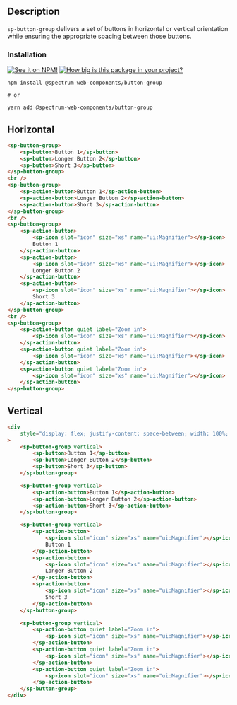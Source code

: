 ## Description

`sp-button-group` delivers a set of buttons in horizontal or vertical orientation while ensuring the appropriate spacing between those buttons.

### Installation

[![See it on NPM!](https://img.shields.io/npm/v/@spectrum-web-components/button-group?style=for-the-badge)](https://www.npmjs.com/package/@spectrum-web-components/button-group)
[![How big is this package in your project?](https://img.shields.io/bundlephobia/minzip/@spectrum-web-components/button-group?style=for-the-badge)](https://bundlephobia.com/result?p=@spectrum-web-components/button-group)

```
npm install @spectrum-web-components/button-group

# or

yarn add @spectrum-web-components/button-group
```

## Horizontal

<sp-icons-medium></sp-icons-medium>

```html
<sp-button-group>
    <sp-button>Button 1</sp-button>
    <sp-button>Longer Button 2</sp-button>
    <sp-button>Short 3</sp-button>
</sp-button-group>
<br />
<sp-button-group>
    <sp-action-button>Button 1</sp-action-button>
    <sp-action-button>Longer Button 2</sp-action-button>
    <sp-action-button>Short 3</sp-action-button>
</sp-button-group>
<br />
<sp-button-group>
    <sp-action-button>
        <sp-icon slot="icon" size="xs" name="ui:Magnifier"></sp-icon>
        Button 1
    </sp-action-button>
    <sp-action-button>
        <sp-icon slot="icon" size="xs" name="ui:Magnifier"></sp-icon>
        Longer Button 2
    </sp-action-button>
    <sp-action-button>
        <sp-icon slot="icon" size="xs" name="ui:Magnifier"></sp-icon>
        Short 3
    </sp-action-button>
</sp-button-group>
<br />
<sp-button-group>
    <sp-action-button quiet label="Zoom in">
        <sp-icon slot="icon" size="xs" name="ui:Magnifier"></sp-icon>
    </sp-action-button>
    <sp-action-button quiet label="Zoom in">
        <sp-icon slot="icon" size="xs" name="ui:Magnifier"></sp-icon>
    </sp-action-button>
    <sp-action-button quiet label="Zoom in">
        <sp-icon slot="icon" size="xs" name="ui:Magnifier"></sp-icon>
    </sp-action-button>
</sp-button-group>
```

## Vertical

```html
<div
    style="display: flex; justify-content: space-between; width: 100%; max-width: 500px;"
>
    <sp-button-group vertical>
        <sp-button>Button 1</sp-button>
        <sp-button>Longer Button 2</sp-button>
        <sp-button>Short 3</sp-button>
    </sp-button-group>

    <sp-button-group vertical>
        <sp-action-button>Button 1</sp-action-button>
        <sp-action-button>Longer Button 2</sp-action-button>
        <sp-action-button>Short 3</sp-action-button>
    </sp-button-group>

    <sp-button-group vertical>
        <sp-action-button>
            <sp-icon slot="icon" size="xs" name="ui:Magnifier"></sp-icon>
            Button 1
        </sp-action-button>
        <sp-action-button>
            <sp-icon slot="icon" size="xs" name="ui:Magnifier"></sp-icon>
            Longer Button 2
        </sp-action-button>
        <sp-action-button>
            <sp-icon slot="icon" size="xs" name="ui:Magnifier"></sp-icon>
            Short 3
        </sp-action-button>
    </sp-button-group>

    <sp-button-group vertical>
        <sp-action-button quiet label="Zoom in">
            <sp-icon slot="icon" size="xs" name="ui:Magnifier"></sp-icon>
        </sp-action-button>
        <sp-action-button quiet label="Zoom in">
            <sp-icon slot="icon" size="xs" name="ui:Magnifier"></sp-icon>
        </sp-action-button>
        <sp-action-button quiet label="Zoom in">
            <sp-icon slot="icon" size="xs" name="ui:Magnifier"></sp-icon>
        </sp-action-button>
    </sp-button-group>
</div>
```
